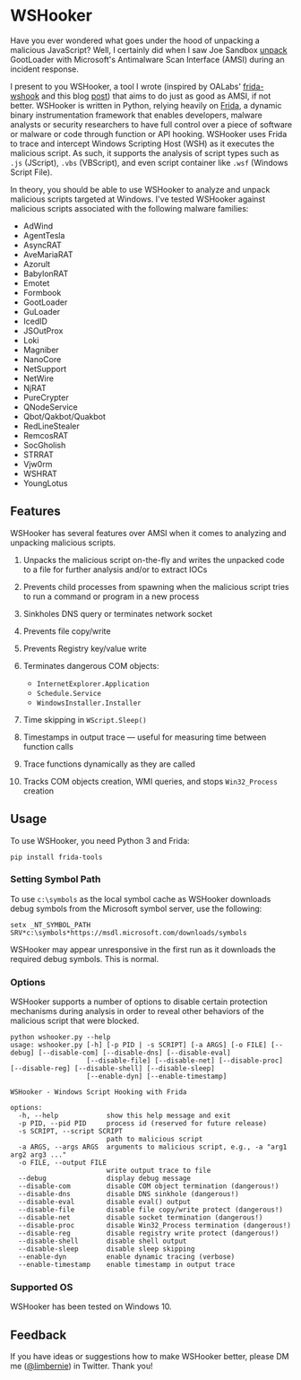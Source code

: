 # WSHooker

Have you ever wondered what goes under the hood of unpacking a malicious JavaScript? Well, I certainly did when I saw Joe Sandbox [unpack](https://www.joesecurity.org/blog/4297261482537891261#) GootLoader with Microsoft's Antimalware Scan Interface (AMSI) during an incident response.

I present to you WSHooker, a tool I wrote (inspired by OALabs' [frida-wshook](https://github.com/OALabs/frida-wshook) and this blog [post](https://darungrim.com/research/2020-06-17-using-frida-for-windows-reverse-engineering.html)) that aims to do just as good as AMSI, if not better. WSHooker is written in Python, relying heavily on [Frida](https://frida.re), a dynamic binary instrumentation framework that enables developers, malware analysts or security researchers to have full control over a piece of software or malware or code through function or API hooking. WSHooker uses Frida to trace and intercept Windows Scripting Host (WSH) as it executes the malicious script. As such, it supports the analysis of script types such as `.js` (JScript), `.vbs` (VBScript), and even script container like `.wsf` (Windows Script File). 

In theory, you should be able to use WSHooker to analyze and unpack malicious scripts targeted at Windows. I've tested WSHooker against malicious scripts associated with the following malware families:

- AdWind
- AgentTesla
- AsyncRAT
- AveMariaRAT
- Azorult
- BabylonRAT
- Emotet
- Formbook
- GootLoader
- GuLoader
- IcedID
- JSOutProx
- Loki
- Magniber
- NanoCore
- NetSupport
- NetWire
- NjRAT
- PureCrypter
- QNodeService
- Qbot/Qakbot/Quakbot
- RedLineStealer
- RemcosRAT
- SocGholish
- STRRAT
- Vjw0rm
- WSHRAT
- YoungLotus

## Features

WSHooker has several features over AMSI when it comes to analyzing and unpacking malicious scripts.

1. Unpacks the malicious script on-the-fly and writes the unpacked code to a file for further analysis and/or to extract IOCs

2. Prevents child processes from spawning when the malicious script tries to run a command or program in a new process

3. Sinkholes DNS query or terminates network socket

4. Prevents file copy/write

5. Prevents Registry key/value write

6. Terminates dangerous COM objects:
   - `InternetExplorer.Application`
   - `Schedule.Service`
   - `WindowsInstaller.Installer`

7. Time skipping in `WScript.Sleep()`

8. Timestamps in output trace — useful for measuring time between function calls

9. Trace functions dynamically as they are called

10. Tracks COM objects creation, WMI queries, and stops `Win32_Process` creation 

## Usage

To use WSHooker, you need Python 3 and Frida:

```
pip install frida-tools
```

### Setting Symbol Path

To use `c:\symbols` as the local symbol cache as WSHooker downloads debug symbols from the Microsoft symbol server, use the following:

```
setx _NT_SYMBOL_PATH SRV*c:\symbols*https://msdl.microsoft.com/downloads/symbols
```

WSHooker may appear unresponsive in the first run as it downloads the required debug symbols. This is normal.

### Options

WSHooker supports a number of options to disable certain protection mechanisms during analysis in order to reveal other behaviors of the malicious script that were blocked.

```
python wshooker.py --help
usage: wshooker.py [-h] [-p PID | -s SCRIPT] [-a ARGS] [-o FILE] [--debug] [--disable-com] [--disable-dns] [--disable-eval]
                   [--disable-file] [--disable-net] [--disable-proc] [--disable-reg] [--disable-shell] [--disable-sleep]
                   [--enable-dyn] [--enable-timestamp]

WSHooker - Windows Script Hooking with Frida

options:
  -h, --help            show this help message and exit
  -p PID, --pid PID     process id (reserved for future release)
  -s SCRIPT, --script SCRIPT
                        path to malicious script
  -a ARGS, --args ARGS  arguments to malicious script, e.g., -a "arg1 arg2 arg3 ..."
  -o FILE, --output FILE
                        write output trace to file
  --debug               display debug message
  --disable-com         disable COM object termination (dangerous!)
  --disable-dns         disable DNS sinkhole (dangerous!)
  --disable-eval        disable eval() output
  --disable-file        disable file copy/write protect (dangerous!)
  --disable-net         disable socket termination (dangerous!)
  --disable-proc        disable Win32_Process termination (dangerous!)
  --disable-reg         disable registry write protect (dangerous!)
  --disable-shell       disable shell output
  --disable-sleep       disable sleep skipping
  --enable-dyn          enable dynamic tracing (verbose)
  --enable-timestamp    enable timestamp in output trace
```

### Supported OS

WSHooker has been tested on Windows 10.

## Feedback

If you have ideas or suggestions how to make WSHooker better, please DM me ([@limbernie](https://twitter.com/limbernie)) in Twitter. Thank you!
